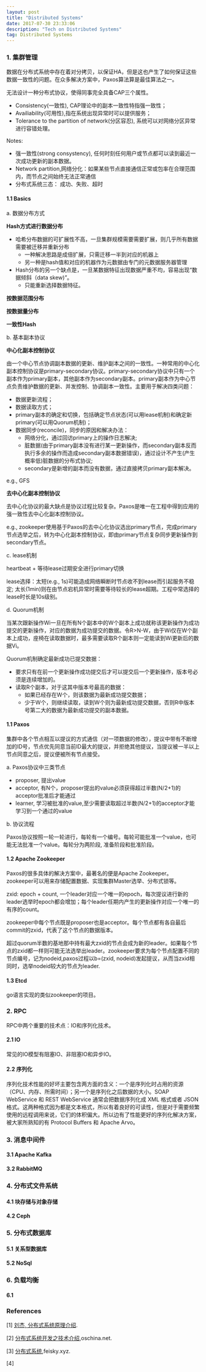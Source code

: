 ```yaml
---
layout: post
title: "Distributed Systems"
date: 2017-07-30 23:33:06
description: "Tech on Distributed Systems"
tag: Distributed Systems
---
```


### 1. 集群管理
数据在分布式系统中存在着对分拷贝，以保证HA，但是这也产生了如何保证这些数据一致性的问题。在众多解决方案中，Paxos算法算是最佳算法之一。

无法设计一种分布式协议，使得同事完全具备CAP三个属性。

- Consistency(一致性), CAP理论中的副本一致性特指强一致性；
- Availiability(可用性),指在系统出现异常时可以提供服务；
- Tolerance to the partition of network(分区容忍), 系统可以对网络分区异常进行容错处理。

Notes:

- 强一致性(strong consystency), 任何时刻任何用户或节点都可以读到最近一次成功更新的副本数据。
- Network partition,网络分化：如果某些节点直接通信正常或包率在合理范围内，而节点之间始终无法正常通信
- 分布式系统三态： 成功、失败、超时

#### 1.1 Basics
a. 数据分布方式

**Hash方式进行数据分布**

- 哈希分布数据的可扩展性不高，一旦集群规模需要需要扩展，则几乎所有数据需要被迁移并重新分布
	- 一种解决思路是成倍扩展，只需迁移一半到对应的机器上
	- 另一种是hash值和对应的机器作为元数据由专门的元数据服务器管理
- Hash分布的另一个缺点是，一旦某数据特征出现数据严重不均，容易出现“数据倾斜（data skew)”。
	- 只能重新选择数据特征。

**按数据范围分布**

**按数据量分布**

**一致性Hash**


b. 基本副本协议

**中心化副本控制协议**

由一个中心节点协调副本数据的更新、维护副本之间的一致性。一种常用的中心化副本控制协议是primary-secondary协议。primary-secondary协议中只有一个副本作为primary副本，其他副本作为secondary副本。primary副本作为中心节点负责维护数据的更新、并发控制、协调副本一致性。主要用于解决四类问题：

- 数据更新流程；
- 数据读取方式；
- primary副本的确定和切换，包括确定节点状态(可以用lease机制)和确定新primary(可以用Quorum机制)；
- 数据同步(reconcile)，同步的原因和解决办法：
	- 网络分化，通过回访primary上的操作日志解决;
	- 脏数据(由于primary副本没有进行某一更新操作，而secondary副本反而执行多余的操作而造成secondary副本数据错误)，通过设计不产生(产生概率低)脏数据的分布式协议;
	- secondary是新增的副本而没有数据，通过直接拷贝primary副本解决。

e.g., GFS

**去中心化副本控制协议**

去中心化协议的最大缺点是协议过程比较复杂。Paxos是唯一在工程中得到应用的强一致性去中心化副本控制协议。

e.g., zookeeper使用基于Paxos的去中心化协议选出primary节点，完成primary节点选举之后，转为中心化副本控制协议，即由primary节点复杂同步更新操作到secondary节点。


c. lease机制 

heartbeat + 等待lease过期安全进行primary切换

lease选择：太短(e.g., 1s)可能造成网络瞬断时节点收不到lease而引起服务不稳定; 太长(1min)则在由节点宕机异常时需要等待较长的lease超期。工程中常选择的lease时长是10s级别。

d. Quorum机制

当某次跟新操作Wi一旦在所有N个副本中的W个副本上成功就称该更新操作为成功提交的更新操作，对应的数据为成功提交的数据。令R>N-W，由于Wi仅在W个副本上成功，座椅在读取数据时，最多需要读取R个副本则一定能读到Wi更新后的数据Vi。

Quorum机制确定最新成功已提交数据：

- 要求只有在前一个更新操作成功提交后才可以提交后一个更新操作，版本号必须是连续增加的。
- 读取R个副本，对于这其中版本号最高的数据：
	- 如果已经存在W个，则该数据为最新成功提交数据；
	- 少于W个，则继续读取，读到W个则为最新成功提交数据，否则R中版本号第二大的数据为最新成功提交的副本数据。


#### 1.1 Paxos
集群中各个节点相互以提议的方式通信（对一项数据的修改），提议中带有不断增加的ID号，节点优先同意当前ID最大的提议，并拒绝其他提议，当提议被一半以上节点同意之后，提议便被所有节点接受。

a. Paxos协议中三类节点

- proposer, 提出value
- acceptor, 有N个，proposer提出的value必须获得超过半数(N/2+1)的acceptor批准后才能通过
- learner, 学习被批准的value,至少需要读取超过半数(N/2+1)的acceptor才能学习到一个通过的value

b. 协议流程

Paxos协议按照一轮一轮进行，每轮有一个编号。每轮可能批准一个value，也可能无法批准一个value。每轮分为两阶段, 准备阶段和批准阶段。


#### 1.2 Apache Zookeeper
Paxos的很多具体的解决方案中，最著名的便是Apache Zookeeper。 zookeeper可以用来存储配置数据、实现集群Master选举、分布式锁等。

zxid: epoch + count, 一个leader对应一个唯一的epoch，每次提议进行新的leader选举时epoch都会增加；每个leader任期内产生的更新操作对应一个唯一的有序的count。

zookeeper中每个节点既是proposer也是acceptor。每个节点都有各自最后commit的zxid，代表了这个节点的数据版本。

超过quorum半数的基地那中持有最大zxid的节点会成为新的leader。如果每个节点的zxid都一样则可能无法选举出leader。zookeeper要求为每个节点配置不同的节点编号，记为nodeid,paxos过程以b=(zxid, nodeid)发起提议，从而当zxid相同时，选举nodeid较大的节点为leader.


#### 1.3 Etcd
go语言实现的类似zookeeper的项目。


### 2. RPC
RPC中两个重要的技术点：IO和序列化技术。

#### 2.1 IO

常见的IO模型有阻塞IO、非阻塞IO和异步IO。

#### 2.2 序列化
序列化技术性能的好坏主要包含两方面的含义：一个是序列化时占用的资源（CPU、内存、所需时间）；另一个是序列化之后数据的大小。SOAP WebService 和 REST WebService 通常会把数据序列化成 XML 格式或者 JSON 格式。这两种格式因为都是文本格式，所以有着良好的可读性，但是对于需要频繁使用的远程调用来说，它们的体积偏大。所以边有了性能更好的序列化解决方案，被大家所熟知的有 Protocol Buffers 和 Apache Arvo。


### 3. 消息中间件

#### 3.1 Apache Kafka


#### 3.2 RabbitMQ




### 4. 分布式文件系统
#### 4.1 块存储与对象存储

#### 4.2 Ceph


### 5. 分布式数据库
#### 5.1 关系型数据库

#### 5.2 NoSql

### 6. 负载均衡

#### 6.1 



### References

[1] [刘杰, 分布式系统原理介绍](blog.sciencenet.cn/home.php?mod=attachment&id=31413).

[2] [分布式系统开发之技术介绍](https://my.oschina.net/lifany/blog/423082),oschina.net.

[3] [分布式系统](http://feisky.xyz/distributed/),feisky.xyz.

[4] 